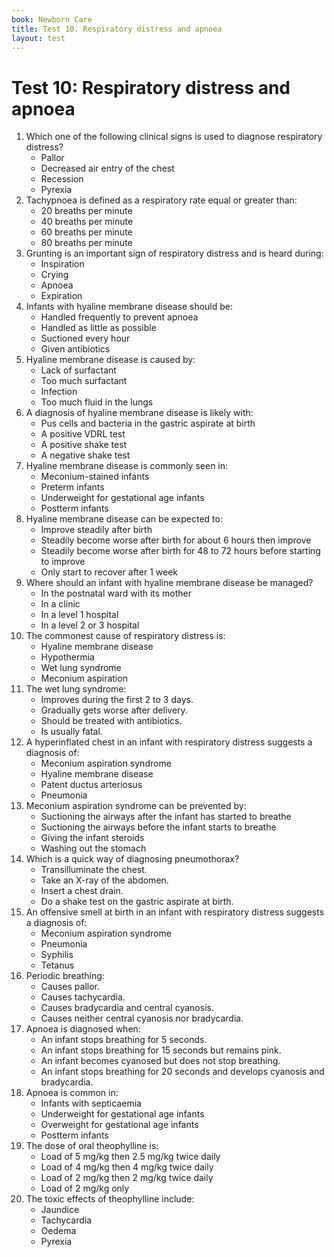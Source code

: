 ```yaml
---
book: Newborn Care
title: Test 10. Respiratory distress and apnoea
layout: test
---
```


# Test 10: Respiratory distress and apnoea

1.	Which one of the following clinical signs is used to diagnose respiratory distress?
	-	Pallor
	-	Decreased air entry of the chest
	+	Recession
	-	Pyrexia
2.	Tachypnoea is defined as a respiratory rate equal or greater than:
	-	20 breaths per minute
	-	40 breaths per minute
	+	60 breaths per minute
	-	80 breaths per minute
3.	Grunting is an important sign of respiratory distress and is heard during:
	-	Inspiration
	-	Crying
	-	Apnoea
	+	Expiration
4.	Infants with hyaline membrane disease should be:
	-	Handled frequently to prevent apnoea
	+	Handled as little as possible
	-	Suctioned every hour
	-	Given antibiotics
5.	Hyaline membrane disease is caused by:
	+	Lack of surfactant
	-	Too much surfactant
	-	Infection
	-	Too much fluid in the lungs
6.	A diagnosis of hyaline membrane disease is likely with:
	-	Pus cells and bacteria in the gastric aspirate at birth
	-	A positive VDRL test
	-	A positive shake test
	+	A negative shake test
7.	Hyaline membrane disease is commonly seen in:
	-	Meconium-stained infants
	+	Preterm infants
	-	Underweight for gestational age infants
	-	Postterm infants
8.	Hyaline membrane disease can be expected to:
	-	Improve steadily after birth
	-	Steadily become worse after birth for about 6 hours then improve
	+	Steadily become worse after birth for 48 to 72 hours before starting to improve
	-	Only start to recover after 1 week
9.	Where should an infant with hyaline membrane disease be managed?
	-	In the postnatal ward with its mother
	-	In a clinic
	-	In a level 1 hospital
	+	In a level 2 or 3 hospital
10.	The commonest cause of respiratory distress is:
	-	Hyaline membrane disease
	-	Hypothermia
	+	Wet lung syndrome
	-	Meconium aspiration
11.	The wet lung syndrome:
	+	Improves during the first 2 to 3 days.
	-	Gradually gets worse after delivery.
	-	Should be treated with antibiotics.
	-	Is usually fatal.
12.	A hyperinflated chest in an infant with respiratory distress suggests a diagnosis of:
	+	Meconium aspiration syndrome
	-	Hyaline membrane disease
	-	Patent ductus arteriosus
	-	Pneumonia
13.	Meconium aspiration syndrome can be prevented by:
	-	Suctioning the airways after the infant has started to breathe
	+	Suctioning the airways before the infant starts to breathe
	-	Giving the infant steroids
	-	Washing out the stomach
14.	Which is a quick way of diagnosing pneumothorax?
	+	Transilluminate the chest.
	-	Take an X-ray of the abdomen.
	-	Insert a chest drain.
	-	Do a shake test on the gastric aspirate at birth.
15.	An offensive smell at birth in an infant with respiratory distress suggests a diagnosis of:
	-	Meconium aspiration syndrome
	+	Pneumonia
	-	Syphilis
	-	Tetanus
16.	Periodic breathing:
	-	Causes pallor.
	-	Causes tachycardia.
	-	Causes bradycardia and central cyanosis.
	+	Causes neither central cyanosis nor bradycardia.
17.	Apnoea is diagnosed when:
	-	An infant stops breathing for 5 seconds.
	-	An infant stops breathing for 15 seconds but remains pink. 
	-	An infant becomes cyanosed but does not stop breathing.
	+	An infant stops breathing for 20 seconds and develops cyanosis and bradycardia.
18.	Apnoea is common in:
	+	Infants with septicaemia
	-	Underweight for gestational age infants
	-	Overweight for gestational age infants
	-	Postterm infants
19.	The dose of oral theophylline is:
	+	Load of 5 mg/kg then 2.5 mg/kg twice daily
	-	Load of 4 mg/kg then 4 mg/kg twice daily
	-	Load of 2 mg/kg then 2 mg/kg twice daily
	-	Load of 2 mg/kg only
20.	The toxic effects of theophylline include:
	-	Jaundice
	+	Tachycardia
	-	Oedema
	-	Pyrexia
